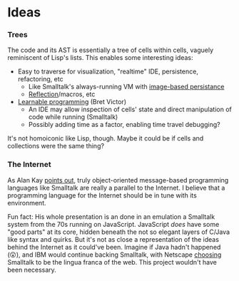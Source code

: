 # Ideas

### Trees

The code and its AST is essentially a tree of cells within cells, vaguely reminiscent of Lisp's lists. This enables some interesting ideas:

- Easy to traverse for visualization, "realtime" IDE, persistence, refactoring, etc
  - Like Smalltalk's always-running VM with [image-based persistance](https://en.wikipedia.org/wiki/Smalltalk#Image-based_persistence)
  - [Reflection](https://en.wikipedia.org/wiki/Smalltalk#Reflection)/macros, etc
- [Learnable programming](http://worrydream.com/LearnableProgramming/) (Bret Victor)
  - An IDE may allow inspection of cells' state and direct manipulation of code while running (Smalltalk)
  - Possibly adding time as a factor, enabling time travel debugging?

It's not homoiconic like Lisp, though. Maybe it could be if cells and collections were the same thing?


### The Internet

As Alan Kay [points out](https://www.youtube.com/watch?v=AnrlSqtpOkw#t=2m56s), truly object-oriented message-based programming languages like Smalltalk are really a parallel to the Internet. I believe that a programming language for the Internet should be in tune with its environment.

Fun fact: His whole presentation is an done in an emulation a Smalltalk system from the 70s running on JavaScript. JavaScript _does_ have some "good parts" at its core, hidden beneath the not so elegant layers of C/Java like syntax and quirks. But it's not as close a representation of the ideas behind the Internet as it could've been. Imagine if Java hadn't happened (😲), and IBM would continue backing Smalltalk, with Netscape [choosing](https://en.wikipedia.org/wiki/JavaScript#Creation_at_Netscape) Smalltalk to be the lingua franca of the web. This project wouldn't have been necessary.
